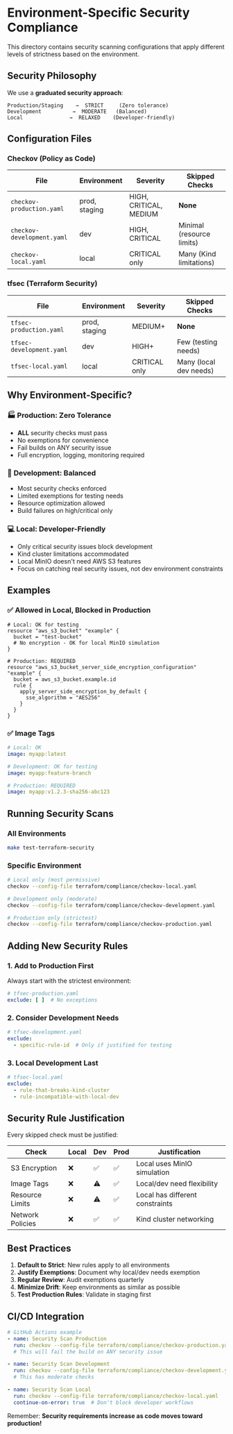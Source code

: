 # Environment-Specific Security Compliance

This directory contains security scanning configurations that apply different levels of strictness based on the
environment.

## Security Philosophy

We use a **graduated security approach**:

```
Production/Staging    →  STRICT     (Zero tolerance)
Development          →  MODERATE   (Balanced)  
Local               →  RELAXED    (Developer-friendly)
```

## Configuration Files

### Checkov (Policy as Code)

| File                       | Environment   | Severity               | Skipped Checks            |
|----------------------------|---------------|------------------------|---------------------------|
| `checkov-production.yaml`  | prod, staging | HIGH, CRITICAL, MEDIUM | **None**                  |
| `checkov-development.yaml` | dev           | HIGH, CRITICAL         | Minimal (resource limits) |
| `checkov-local.yaml`       | local         | CRITICAL only          | Many (Kind limitations)   |

### tfsec (Terraform Security)

| File                     | Environment   | Severity      | Skipped Checks         |
|--------------------------|---------------|---------------|------------------------|
| `tfsec-production.yaml`  | prod, staging | MEDIUM+       | **None**               |
| `tfsec-development.yaml` | dev           | HIGH+         | Few (testing needs)    |
| `tfsec-local.yaml`       | local         | CRITICAL only | Many (local dev needs) |

## Why Environment-Specific?

### 🏭 **Production: Zero Tolerance**

- **ALL** security checks must pass
- No exemptions for convenience
- Fail builds on ANY security issue
- Full encryption, logging, monitoring required

### 🧪 **Development: Balanced**

- Most security checks enforced
- Limited exemptions for testing needs
- Resource optimization allowed
- Build failures on high/critical only

### 💻 **Local: Developer-Friendly**

- Only critical security issues block development
- Kind cluster limitations accommodated
- Local MinIO doesn't need AWS S3 features
- Focus on catching real security issues, not dev environment constraints

## Examples

### ✅ **Allowed in Local, Blocked in Production**

```hcl
# Local: OK for testing
resource "aws_s3_bucket" "example" {
  bucket = "test-bucket"
  # No encryption - OK for local MinIO simulation
}

# Production: REQUIRED
resource "aws_s3_bucket_server_side_encryption_configuration" "example" {
  bucket = aws_s3_bucket.example.id
  rule {
    apply_server_side_encryption_by_default {
      sse_algorithm = "AES256"
    }
  }
}
```

### ✅ **Image Tags**

```yaml
# Local: OK
image: myapp:latest

# Development: OK for testing
image: myapp:feature-branch

# Production: REQUIRED
image: myapp:v1.2.3-sha256-abc123
```

## Running Security Scans

### All Environments

```bash
make test-terraform-security
```

### Specific Environment

```bash
# Local only (most permissive)
checkov --config-file terraform/compliance/checkov-local.yaml

# Development only (moderate)
checkov --config-file terraform/compliance/checkov-development.yaml

# Production only (strictest)
checkov --config-file terraform/compliance/checkov-production.yaml
```

## Adding New Security Rules

### 1. Add to Production First

Always start with the strictest environment:

```yaml
# tfsec-production.yaml
exclude: [ ]  # No exceptions
```

### 2. Consider Development Needs

```yaml
# tfsec-development.yaml
exclude:
  - specific-rule-id  # Only if justified for testing
```

### 3. Local Development Last

```yaml
# tfsec-local.yaml
exclude:
  - rule-that-breaks-kind-cluster
  - rule-incompatible-with-local-dev
```

## Security Rule Justification

Every skipped check must be justified:

| Check            | Local | Dev | Prod | Justification                   |
|------------------|-------|-----|------|---------------------------------|
| S3 Encryption    | ❌     | ✅   | ✅    | Local uses MinIO simulation     |
| Image Tags       | ❌     | ⚠️  | ✅    | Local/dev need flexibility      |
| Resource Limits  | ❌     | ⚠️  | ✅    | Local has different constraints |
| Network Policies | ❌     | ✅   | ✅    | Kind cluster networking         |

## Best Practices

1. **Default to Strict**: New rules apply to all environments
2. **Justify Exemptions**: Document why local/dev needs exemption
3. **Regular Review**: Audit exemptions quarterly
4. **Minimize Drift**: Keep environments as similar as possible
5. **Test Production Rules**: Validate in staging first

## CI/CD Integration

```yaml
# GitHub Actions example
- name: Security Scan Production
  run: checkov --config-file terraform/compliance/checkov-production.yaml
  # This will fail the build on ANY security issue

- name: Security Scan Development
  run: checkov --config-file terraform/compliance/checkov-development.yaml
  # This has moderate checks

- name: Security Scan Local
  run: checkov --config-file terraform/compliance/checkov-local.yaml
  continue-on-error: true  # Don't block developer workflows
```

Remember: **Security requirements increase as code moves toward production!**
